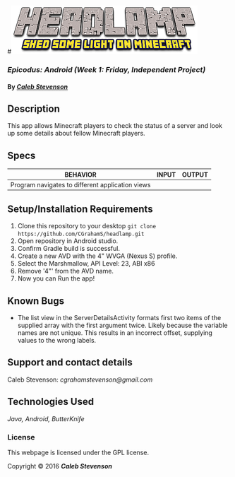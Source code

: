 #![HEADLAMP](/app/src/main/res/drawable/headlamp.png?raw=true)

### _Epicodus: Android (Week 1: Friday, Independent Project)_

#### By _[**Caleb Stevenson**](https://github.com/CGrahamS)_

## Description

This app allows Minecraft players to check the status of a server and look up some details about fellow Minecraft players.

## Specs

| BEHAVIOR                                         | INPUT    | OUTPUT   |
|--------------------------------------------------|----------|----------|
| Program navigates to different application views |          |          |

## Setup/Installation Requirements

1. Clone this repository to your desktop `git clone https://github.com/CGrahamS/headlamp.git`
2. Open repository in Android studio.
3. Confirm Gradle build is successful.
4. Create a new AVD with the 4" WVGA (Nexus S) profile.
5. Select the Marshmallow, API Level: 23, ABI x86
6. Remove '4"' from the AVD name.
7. Now you can Run the app!

## Known Bugs

* The list view in the ServerDetailsActivity formats first two items of the supplied array with the first argument twice. Likely because the variable names are not unique. This results in an incorrect offset, supplying values to the wrong labels.

## Support and contact details

Caleb Stevenson: _cgrahamstevenson@gmail.com_

## Technologies Used

_Java,
Android,
ButterKnife_

### License

This webpage is licensed under the GPL license.

Copyright &copy; 2016 **_Caleb Stevenson_**
